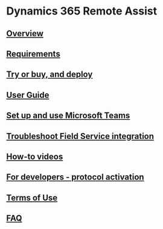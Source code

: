 # Dynamics 365 Remote Assist
## [Overview](index.md)
## [Requirements](requirements.md)
## [Try or buy, and deploy](buy-and-deploy.md)
## [User Guide](user-guide.md)
## [Set up and use Microsoft Teams](use-microsoft-teams-with-remote-assist.md)
## [Troubleshoot Field Service integration](troubleshoot-field-service.md)
## [How-to videos](https://go.microsoft.com/fwlink/p/?linkid=2021485)
## [For developers - protocol activation](protocol-activation.md)
## [Terms of Use](../legal/remote-assist-license-terms.md)
## [FAQ](faq.md)
